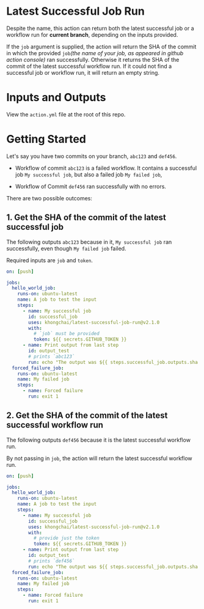 # Latest Successful Job Run

Despite the name, this action can return both the latest successful job or a workflow run for **current branch**, depending on the inputs provided.

If the `job` argument is supplied, the action will return the SHA of the commit in which the provided `job`_(the name of your job, as appeared in github action console)_ ran successfully. Otherwise it returns the SHA of the commit of the latest successful workflow run. If it could not find a successful job or workflow run, it will return an empty string.

# Inputs and Outputs

View the `action.yml` file at the root of this repo.

# Getting Started

Let's say you have two commits on your branch, `abc123` and `def456`. 

- Workflow of commit `abc123` is a failed workflow. It contains a successful job `My successful job`, but also a failed job `My failed job`,

- Workflow of Commit `def456` ran successfully with no errors.

There are two possible outcomes: 

## 1. Get the SHA of the commit of the latest successful **job** 

The following outputs `abc123` because in it, `My successful job` ran successfully, even though `My failed job` failed.

Required inputs are `job` and `token`.

```yaml
on: [push]

jobs:
  hello_world_job:
    runs-on: ubuntu-latest
    name: A job to test the input
    steps:
      - name: My successful job
        id: successful_job
        uses: khongchai/latest-successful-job-run@v2.1.0
        with:
          # `job` must be provided
          token: ${{ secrets.GITHUB_TOKEN }}
      - name: Print output from last step
        id: output_test
        # prints `abc123`
        run: echo "The output was ${{ steps.successful_job.outputs.sha }}"
  forced_failure_job:
    runs-on: ubuntu-latest
    name: My failed job
    steps:
      - name: Forced failure
        run: exit 1
```

## 2. Get the SHA of the commit of the latest successful **workflow** run

The following outputs `def456` because it is the latest successful workflow run. 

By not passing in `job`, the action will return the latest successful workflow run.

```yaml
on: [push]

jobs:
  hello_world_job:
    runs-on: ubuntu-latest
    name: A job to test the input
    steps:
      - name: My successful job
        id: successful_job
        uses: khongchai/latest-successful-job-run@v2.1.0
        with:
          # provide just the token
          token: ${{ secrets.GITHUB_TOKEN }}
      - name: Print output from last step
        id: output_test
        # prints `def456`
        run: echo "The output was ${{ steps.successful_job.outputs.sha }}"
  forced_failure_job:
    runs-on: ubuntu-latest
    name: My failed job
    steps:
      - name: Forced failure
        run: exit 1
```



